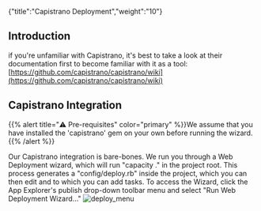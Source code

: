 {"title":"Capistrano Deployment","weight":"10"}

## Introduction

if you're unfamiliar with Capistrano, it's best to take a look at their documentation first to become familiar with it as a tool: [https://github.com/capistrano/capistrano/wiki](https://github.com/capistrano/capistrano/wiki)

## Capistrano Integration

{{% alert title="⚠️ Pre-requisites" color="primary" %}}We assume that you have installed the 'capistrano' gem on your own before running the wizard.{{% /alert %}}

Our Capistrano integration is bare-bones. We run you through a Web Deployment wizard, which will run "capacity ." in the project root. This process generates a "config/deploy.rb" inside the project, which you can then edit and to which you can add tasks. To access the Wizard, click the App Explorer's publish drop-down toolbar menu and select "Run Web Deployment Wizard..."
![deploy_menu](/Images/appc/download/attachments/30083199/deploy_menu.png)
